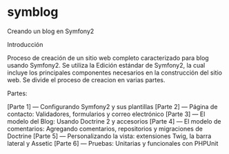 symblog
=======

Creando un blog en Symfony2

Introducción

Proceso de creación de un sitio web completo caracterizado para blog usando Symfony2.
Se utiliza la Edición estándar de Symfony2, la cual incluye los principales componentes necesarios en la construcción del sitio web.
Se divide el proceso de creacion en varias partes.

Partes:

[Parte 1] — Configurando Symfony2 y sus plantillas
[Parte 2] — Página de contacto: Validadores, formularios y correo electrónico
[Parte 3] — El modelo del Blog: Usando Doctrine 2 y accesorios
[Parte 4] — El modelo de comentarios: Agregando comentarios, repositorios y migraciones de Doctrine
[Parte 5] — Personalizando la vista: extensiones Twig, la barra lateral y Assetic
[Parte 6] — Pruebas: Unitarias y funcionales con PHPUnit
